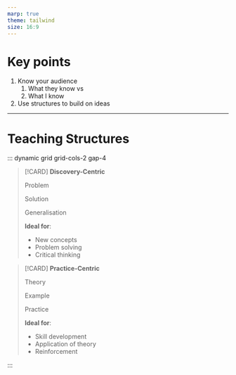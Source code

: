 ```yaml
---
marp: true
theme: tailwind
size: 16:9
---
```


# Key points

1. Know your audience
   1. What they know vs
   2. What I know
2. Use structures to build on ideas

---

# Teaching Structures

::: dynamic grid grid-cols-2 gap-4

> [!CARD] **Discovery-Centric**
>
> <i class="bi bi-patch-question"></i> Problem 
> 
> <i class="bi bi-crosshair"></i> Solution
> 
> <i class="bi bi-clipboard-data"></i> Generalisation
>
> **Ideal for**:
>
> - New concepts
> - Problem solving
> - Critical thinking

> [!CARD] **Practice-Centric**
>
> <i class="bi bi-book"></i> Theory
> 
> <i class="bi bi-pen"></i> Example
> 
> <i class="bi bi-repeat"></i> Practice
>
> **Ideal for**:
>
> - Skill development
> - Application of theory
> - Reinforcement

:::